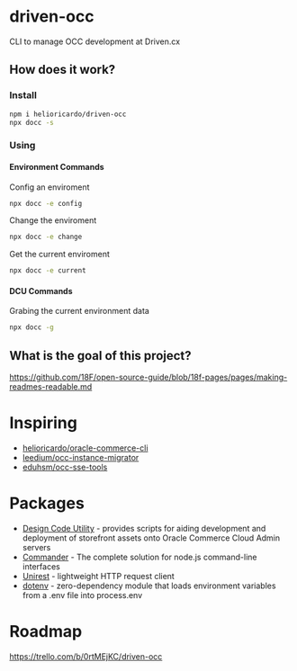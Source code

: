 # driven-occ
 CLI to manage OCC development at Driven.cx

## How does it work?
### Install
```sh
npm i helioricardo/driven-occ
npx docc -s
```

### Using

#### Environment Commands

Config an enviroment
```sh
npx docc -e config
```

Change the enviroment
```sh
npx docc -e change
```

Get the current enviroment
```sh
npx docc -e current
```

#### DCU Commands
Grabing the current environment data
```sh
npx docc -g
```

## What is the goal of this project?

https://github.com/18F/open-source-guide/blob/18f-pages/pages/making-readmes-readable.md

# Inspiring

- [helioricardo/oracle-commerce-cli](https://github.com/helioricardo/oracle-commerce-cli)
- [leedium/occ-instance-migrator](https://github.com/leedium/occ-instance-migrator)
- [eduhsm/occ-sse-tools](https://github.com/eduhsm/occ-sse-tools)

# Packages

- [Design Code Utility](https://github.com/oracle-commerce-cloud/Design-Code-Utility) - provides scripts for aiding development and deployment of storefront assets onto Oracle Commerce Cloud Admin servers
- [Commander](https://github.com/tj/commander.js) - The complete solution for node.js command-line interfaces
- [Unirest](https://github.com/Kong/unirest-nodejs) - lightweight HTTP request client
- [dotenv](https://github.com/motdotla/dotenv) - zero-dependency module that loads environment variables from a .env file into process.env


# Roadmap
https://trello.com/b/0rtMEjKC/driven-occ
